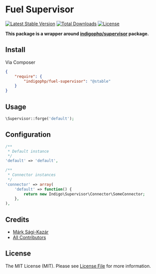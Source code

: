 # Fuel Supervisor

[![Latest Stable Version](https://poser.pugx.org/indigophp/fuel-supervisor/v/stable.png)](https://packagist.org/packages/indigophp/fuel-supervisor)
[![Total Downloads](https://poser.pugx.org/indigophp/fuel-supervisor/downloads.png)](https://packagist.org/packages/indigophp/fuel-supervisor)
[![License](https://poser.pugx.org/indigophp/fuel-supervisor/license.png)](https://packagist.org/packages/indigophp/fuel-supervisor)

**This package is a wrapper around [indigophp/supervisor](https://github.com/indigophp/supervisor) package.**


## Install

Via Composer

``` json
{
    "require": {
        "indigophp/fuel-supervisor": "@stable"
    }
}
```


## Usage

``` php
\Supervisor::forge('default');
```


## Configuration

``` php
/**
 * Default instance
 */
'default' => 'default',

/**
 * Connector instances
 */
'connector' => array(
    'default' => function() {
        return new Indigo\Supervisor\Connector\SomeConnector;
    },
),
```


## Credits

- [Márk Sági-Kazár](https://github.com/sagikazarmark)
- [All Contributors](https://github.com/indigophp/fuel-supervisor/contributors)


## License

The MIT License (MIT). Please see [License File](https://github.com/indigophp/fuel-supervisor/blob/develop/LICENSE) for more information.